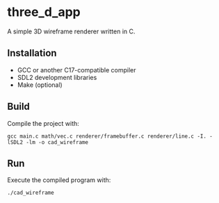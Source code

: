 # three_d_app

A simple 3D wireframe renderer written in C.

## Installation

- GCC or another C17-compatible compiler
- SDL2 development libraries
- Make (optional)

## Build

Compile the project with:

```
gcc main.c math/vec.c renderer/framebuffer.c renderer/line.c -I. -lSDL2 -lm -o cad_wireframe
```

## Run

Execute the compiled program with:

```
./cad_wireframe
```

